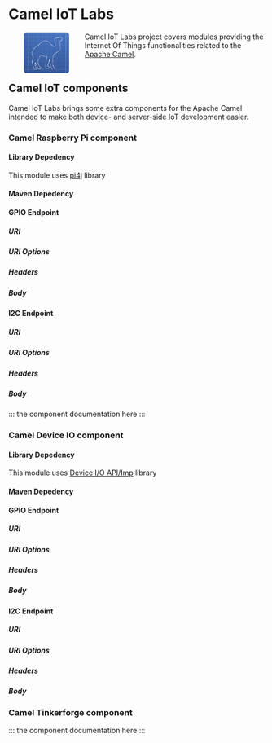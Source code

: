 # Camel IoT Labs

<a href="https://github.com/camel-labs/camel-labs"><img src="../camel-labs.png" align="left" height="80" hspace="30"></a>
Camel IoT Labs project covers modules providing the Internet Of Things functionalities related to the 
[Apache Camel](http://camel.apache.org).
<br><br>

## Camel IoT components

Camel IoT Labs brings some extra components for the Apache Camel intended to make both device- and server-side IoT
development easier.

### Camel Raspberry Pi component

#### Library Depedency
This module uses [pi4j](http://pi4j.com/) library

#### Maven Depedency

#### GPIO Endpoint
##### URI
##### URI Options
##### Headers
##### Body

#### I2C Endpoint
##### URI
##### URI Options
##### Headers
##### Body

::: the component documentation here :::

### Camel Device IO component

#### Library Depedency
This module uses [Device I/O API/Imp](https://wiki.openjdk.java.net/display/dio/Main) library

#### Maven Depedency

#### GPIO Endpoint
##### URI
##### URI Options
##### Headers
##### Body

#### I2C Endpoint
##### URI
##### URI Options
##### Headers
##### Body

### Camel Tinkerforge component

::: the component documentation here :::
